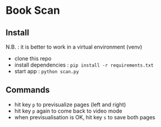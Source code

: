 # Book Scan

## Install

N.B. : it is better to work in a virtual environment (venv)

- clone this repo
- install dependencies : `pip install -r requirements.txt`
- start app : `python scan.py`

## Commands

- hit key `p` to previsualize pages (left and right)
- hit key `p` again to come back to video mode
- when previsualisation is OK, hit key `s` to save both pages
